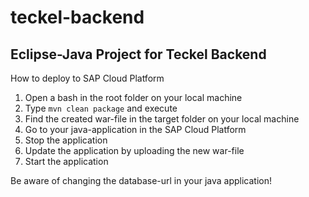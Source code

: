 # teckel-backend

## Eclipse-Java Project for Teckel Backend
How to deploy to SAP Cloud Platform
1.	Open a bash in the root folder on your local machine
2.	Type ```mvn clean package``` and execute
3.	Find the created war-file in the target folder on your local machine
4.	Go to your java-application in the SAP Cloud Platform
5.	Stop the application
6.	Update the application by uploading the new war-file
7.	Start the application

Be aware of changing the database-url in your java application!
